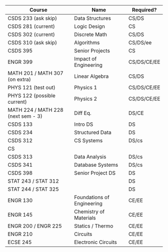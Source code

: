| Course | Name | Required? |
| ---- | ---- | ---- |
| CSDS 233 (ask skip) | Data Structures | CS/DS |
| CSDS 281 (current) | Logic Design | CS |
| CSDS 302 (current) | Discrete Math | CS/DS |
| CSDS 310 (ask skip) | Algorithms | CS/DS/ee |
| CSDS 395 | Senior Projects | CS |
| ENGR 399 | Impact of Engineering | CS/DS/CE/EE |
| MATH 201 / MATH 307 (on extra) | Linear Algebra | CS/DS |
| PHYS 121 (test out) | Physics 1 | CS/DS/CE/EE |
| PHYS 122 (possible current) | Physics 2 | CS/DS/CE/EE |
| MATH 224 / MATH 228 (next sem - 3) | Diff Eq. | DS/CE |
| CSDS 133 | Intro DS | DS |
| CSDS 234 | Structured Data | DS |
| CSDS 312 | CS Systems | DS/cs |
| CS |  |  |
| CSDS 313 | Data Analysis | DS/cs |
| CSDS 341 | Database Systems | DS/cs |
| CSDS 398 | Senior Project DS | DS |
| STAT 243 / STAT 312 |  | DS |
| STAT 244 / STAT 325 |  | DS |
| ENGR 130 | Foundations of Engineering | CE/EE |
| ENGR 145 | Chemistry of Materials | CE/EE |
| ENGR 200 / ENGR 225 | Statics / Thermo | CE/EE |
| ENGR 210 | Circuits | CE/EE |
| ECSE 245 | Electronic Circuits | CE/EE |
